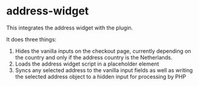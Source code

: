 # address-widget

This integrates the address widget with the plugin.

It does three things:

1. Hides the vanilla inputs on the checkout page, currently depending on the country and only if the address country is the Netherlands.
2. Loads the address widget script in a placeholder element
3. Syncs any selected address to the vanilla input fields as well as writing the selected address object to a hidden input for processing by PHP
